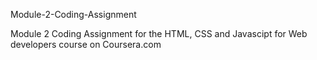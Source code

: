 Module-2-Coding-Assignment

Module 2 Coding Assignment for the HTML, CSS and Javascipt for Web developers course on Coursera.com
